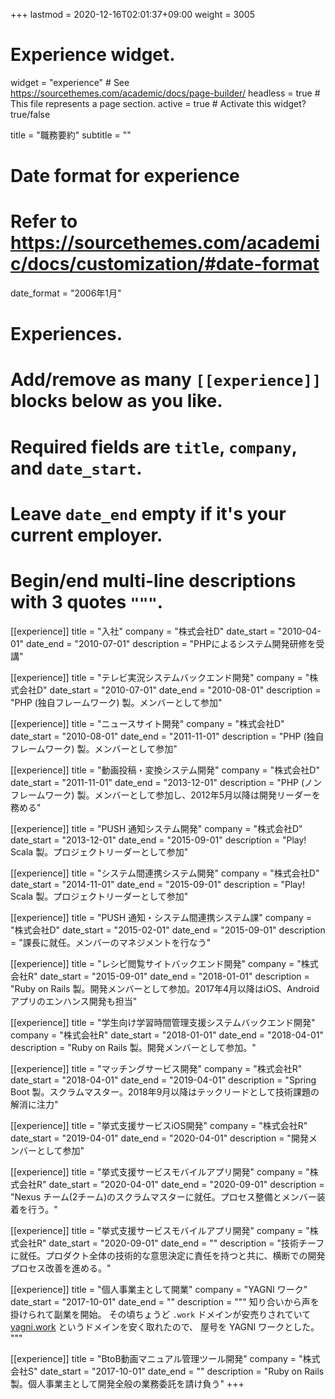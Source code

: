 +++
lastmod = 2020-12-16T02:01:37+09:00
weight = 3005
# Experience widget.
widget = "experience"  # See https://sourcethemes.com/academic/docs/page-builder/
headless = true  # This file represents a page section.
active = true  # Activate this widget? true/false

title = "職務要約"
subtitle = ""

# Date format for experience
#   Refer to https://sourcethemes.com/academic/docs/customization/#date-format
date_format = "2006年1月"

# Experiences.
#   Add/remove as many `[[experience]]` blocks below as you like.
#   Required fields are `title`, `company`, and `date_start`.
#   Leave `date_end` empty if it's your current employer.
#   Begin/end multi-line descriptions with 3 quotes `"""`.


[[experience]]
  title = "入社"
  company = "株式会社D"
  date_start = "2010-04-01"
  date_end = "2010-07-01"
  description = "PHPによるシステム開発研修を受講"

[[experience]]
  title = "テレビ実況システムバックエンド開発"
  company = "株式会社D"
  date_start = "2010-07-01"
  date_end = "2010-08-01"
  description = "PHP (独自フレームワーク) 製。メンバーとして参加"

[[experience]]
  title = "ニュースサイト開発"
  company = "株式会社D"
  date_start = "2010-08-01"
  date_end = "2011-11-01"
  description = "PHP (独自フレームワーク) 製。メンバーとして参加"

[[experience]]
  title = "動画投稿・変換システム開発"
  company = "株式会社D"
  date_start = "2011-11-01"
  date_end = "2013-12-01"
  description = "PHP (ノンフレームワーク) 製。メンバーとして参加し、2012年5月以降は開発リーダーを務める"

[[experience]]
  title = "PUSH 通知システム開発"
  company = "株式会社D"
  date_start = "2013-12-01"
  date_end = "2015-09-01"
  description = "Play! Scala 製。プロジェクトリーダーとして参加"

[[experience]]
  title = "システム間連携システム開発"
  company = "株式会社D"
  date_start = "2014-11-01"
  date_end = "2015-09-01"
  description = "Play! Scala 製。プロジェクトリーダーとして参加"

[[experience]]
  title = "PUSH 通知・システム間連携システム課"
  company = "株式会社D"
  date_start = "2015-02-01"
  date_end = "2015-09-01"
  description = "課長に就任。メンバーのマネジメントを行なう"

[[experience]]
  title = "レシピ閲覧サイトバックエンド開発"
  company = "株式会社R"
  date_start = "2015-09-01"
  date_end = "2018-01-01"
  description = "Ruby on Rails 製。開発メンバーとして参加。2017年4月以降はiOS、Android アプリのエンハンス開発も担当"

[[experience]]
  title = "学生向け学習時間管理支援システムバックエンド開発"
  company = "株式会社R"
  date_start = "2018-01-01"
  date_end = "2018-04-01"
  description = "Ruby on Rails 製。開発メンバーとして参加。"

[[experience]]
  title = "マッチングサービス開発"
  company = "株式会社R"
  date_start = "2018-04-01"
  date_end = "2019-04-01"
  description = "Spring Boot 製。スクラムマスター。2018年9月以降はテックリードとして技術課題の解消に注力"

[[experience]]
  title = "挙式支援サービスiOS開発"
  company = "株式会社R"
  date_start = "2019-04-01"
  date_end = "2020-04-01"
  description = "開発メンバーとして参加"

[[experience]]
  title = "挙式支援サービスモバイルアプリ開発"
  company = "株式会社R"
  date_start = "2020-04-01"
  date_end = "2020-09-01"
  description = "Nexus チーム(2チーム)のスクラムマスターに就任。プロセス整備とメンバー装着を行う。"

[[experience]]
  title = "挙式支援サービスモバイルアプリ開発"
  company = "株式会社R"
  date_start = "2020-09-01"
  date_end = ""
  description = "技術チーフに就任。プロダクト全体の技術的な意思決定に責任を持つと共に、横断での開発プロセス改善を進める。"

[[experience]]
  title = "個人事業主として開業"
  company = "YAGNI ワーク"
  date_start = "2017-10-01"
  date_end = ""
  description = """
知り合いから声を掛けられて副業を開始。
その頃ちょうど `.work` ドメインが安売りされていて [yagni.work](https://yagni.work) というドメインを安く取れたので、
屋号を YAGNI ワークとした。
"""

[[experience]]
  title = "BtoB動画マニュアル管理ツール開発"
  company = "株式会社S"
  date_start = "2017-10-01"
  date_end = ""
  description = "Ruby on Rails 製。個人事業主として開発全般の業務委託を請け負う"
+++
